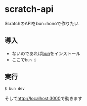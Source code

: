 # scratch-api
ScratchのAPIをbun+honoで作りたい
## 導入
- ないのであれば[bun](https://bun.sh/)をインストール
- ここで`bun i`
## 実行
```sh
$ bun dev
```
そして[http://localhost:3000](http://localhost:3000)で動きます